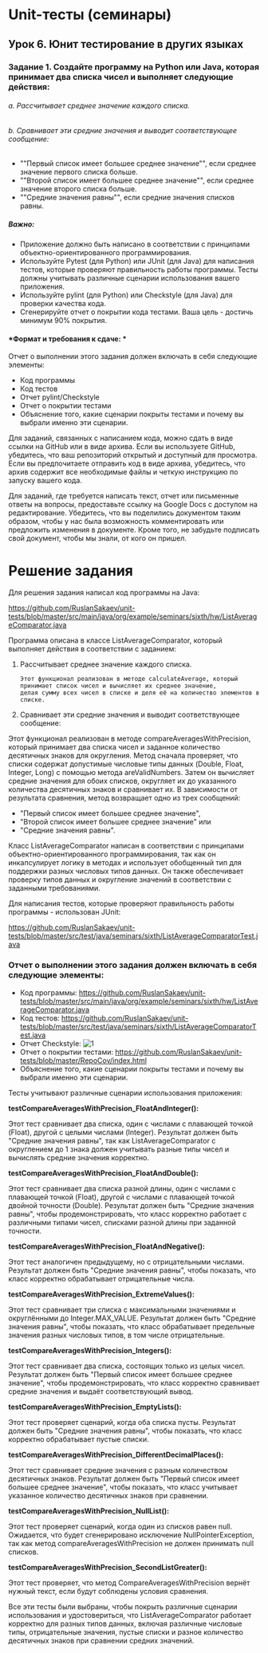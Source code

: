 # Unit-тесты (семинары)
## Урок 6. Юнит тестирование в других языках

### Задание 1. Создайте программу на Python или Java, которая принимает два списка чисел и выполняет следующие действия:

###### a. Рассчитывает среднее значение каждого списка.

###### b. Сравнивает эти средние значения и выводит соответствующее сообщение:

- ""Первый список имеет большее среднее значение"", если среднее значение первого списка больше.
- ""Второй список имеет большее среднее значение"", если среднее значение второго списка больше.
- ""Средние значения равны"", если средние значения списков равны.

##### Важно:
- Приложение должно быть написано в соответствии с принципами объектно-ориентированного программирования.
- Используйте Pytest (для Python) или JUnit (для Java) для написания тестов, которые проверяют правильность 
работы программы. Тесты должны учитывать различные сценарии использования вашего приложения.
- Используйте pylint (для Python) или Checkstyle (для Java) для проверки качества кода.
- Сгенерируйте отчет о покрытии кода тестами. Ваша цель - достичь минимум 90% покрытия.

#### *Формат и требования к сдаче: *
Отчет о выполнении этого задания должен включать в себя следующие элементы:
- Код программы
- Код тестов
- Отчет pylint/Checkstyle
- Отчет о покрытии тестами
- Объяснение того, какие сценарии покрыты тестами и почему вы выбрали именно эти сценарии.

Для заданий, связанных с написанием кода, можно сдать в виде ссылки на GitHub или в виде архива.
Если вы используете GitHub, убедитесь, что ваш репозиторий открытый и доступный для просмотра.
Если вы предпочитаете отправить код в виде архива, убедитесь, что архив содержит все необходимые файлы и четкую 
инструкцию по запуску вашего кода.

Для заданий, где требуется написать текст, отчет или письменные ответы на вопросы, предоставьте ссылку на Google Docs 
с доступом на редактирование. Убедитесь, что вы поделились документом таким образом, чтобы у нас была возможность 
комментировать или предложить изменения в документе. Кроме того, не забудьте подписать свой документ, чтобы мы знали, 
от кого он пришел.

# Решение задания

Для решения задания написал код программы на Java:

https://github.com/RuslanSakaev/unit-tests/blob/master/src/main/java/org/example/seminars/sixth/hw/ListAverageComparator.java

Программа описана в классе ListAverageComparator, который выполняет действия в соответствии с заданием:

1. Рассчитывает среднее значение каждого списка.
    ```
   Этот функционал реализован в методе calculateAverage, который принимает список чисел и вычисляет их среднее значение,
   делая сумму всех чисел в списке и деля её на количество элементов в списке.
    ```
2. Сравнивает эти средние значения и выводит соответствующее сообщение:

Этот функционал реализован в методе compareAveragesWithPrecision, который принимает два списка чисел и заданное количество 
десятичных знаков для округления. Метод сначала проверяет, что списки содержат допустимые числовые типы данных 
(Double, Float, Integer, Long) с помощью метода areValidNumbers. 
Затем он вычисляет средние значения для обоих списков, округляет их до указанного количества десятичных знаков и сравнивает их. 
В зависимости от результата сравнения, метод возвращает одно из трех сообщений:
- "Первый список имеет большее среднее значение", 
- "Второй список имеет большее среднее значение" или 
- "Средние значения равны".

Класс ListAverageComparator написан в соответствии с принципами объектно-ориентированного программирования, 
так как он инкапсулирует логику в методах и использует обобщенный тип для поддержки разных числовых типов данных. 
Он также обеспечивает проверку типов данных и округление значений в соответствии с заданными требованиями.

Для написания тестов, которые проверяют правильность работы программы - использован JUnit:

https://github.com/RuslanSakaev/unit-tests/blob/master/src/test/java/seminars/sixth/ListAverageComparatorTest.java


### Отчет о выполнении этого задания должен включать в себя следующие элементы:
- Код программы:
  https://github.com/RuslanSakaev/unit-tests/blob/master/src/main/java/org/example/seminars/sixth/hw/ListAverageComparator.java
- Код тестов:
  https://github.com/RuslanSakaev/unit-tests/blob/master/src/test/java/seminars/sixth/ListAverageComparatorTest.java
- Отчет Checkstyle:
  ![1](https://github.com/logos/github-logo.png)
- Отчет о покрытии тестами:
  https://github.com/RuslanSakaev/unit-tests/blob/master/RepoCov/index.html
- Объяснение того, какие сценарии покрыты тестами и почему вы выбрали именно эти сценарии.
  
Тесты учитывают различные сценарии использования приложения:

__testCompareAveragesWithPrecision_FloatAndInteger():__

Этот тест сравнивает два списка, один с числами с плавающей точкой (Float),
другой с целыми числами (Integer).
Результат должен быть "Средние значения равны", так как ListAverageComparator с округлением до 1 знака
должен учитывать разные типы чисел и вычислять средние значения корректно.

__testCompareAveragesWithPrecision_FloatAndDouble():__

Этот тест сравнивает два списка разной длины, один с числами с плавающей точкой (Float),
другой с числами с плавающей точкой двойной точности (Double).
Результат должен быть "Средние значения равны", чтобы продемонстрировать,
что класс корректно работает с различными типами чисел, списками разной длины при заданной точности.

__testCompareAveragesWithPrecision_FloatAndNegative():__

Этот тест аналогичен предыдущему, но с отрицательными числами. Результат должен быть
"Средние значения равны", чтобы показать, что класс корректно обрабатывает отрицательные числа.

__testCompareAveragesWithPrecision_ExtremeValues():__

Этот тест сравнивает три списка с максимальными значениями и округлёнными до Integer.MAX_VALUE.
Результат должен быть "Средние значения равны", чтобы показать, что класс обрабатывает предельные значения разных
числовых типов, в том числе отрицательные.

__testCompareAveragesWithPrecision_Integers():__

Этот тест сравнивает два списка, состоящих только из целых чисел.
Результат должен быть "Первый список имеет большее среднее значение", чтобы продемонстрировать,
что класс корректно сравнивает средние значения и выдаёт соответствующий вывод.

__testCompareAveragesWithPrecision_EmptyLists():__

Этот тест проверяет сценарий, когда оба списка пусты. Результат должен быть "Средние значения равны",
чтобы показать, что класс корректно обрабатывает пустые списки.

__testCompareAveragesWithPrecision_DifferentDecimalPlaces():__

Этот тест сравнивает средние значения с разным количеством десятичных знаков.
Результат должен быть "Первый список имеет большее среднее значение", чтобы показать, что класс учитывает
указанное количество десятичных знаков при сравнении.

__testCompareAveragesWithPrecision_NullList():__

Этот тест проверяет сценарий, когда один из списков равен null.
Ожидается, что будет сгенерировано исключение NullPointerException,
так как метод compareAveragesWithPrecision не должен принимать null списков.

__testCompareAveragesWithPrecision_SecondListGreater():__

Этот тест проверяет, что метод CompareAveragesWithPrecision вернёт нужный текст,
если будут соблюдены условия сравнения.

Все эти тесты были выбраны, чтобы покрыть различные сценарии использования и удостовериться, что ListAverageComparator
работает корректно для разных типов данных, включая различные числовые типы, отрицательные значения, пустые списки и
разное количество десятичных знаков при сравнении средних значений.
